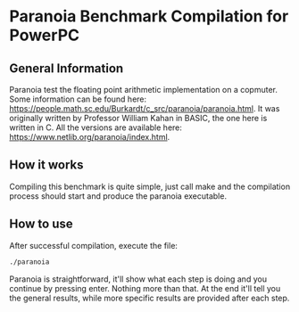 # Paranoia Benchmark Compilation for PowerPC

## General Information
Paranoia test the floating point arithmetic implementation on a copmuter. Some information can be found here: https://people.math.sc.edu/Burkardt/c_src/paranoia/paranoia.html. It was originally written by Professor William Kahan in BASIC, the one here is written in C. All the versions are available here: https://www.netlib.org/paranoia/index.html. 

## How it works
Compiling this benchmark is quite simple, just call make and the compilation process should start and produce the paranoia executable.

## How to use
After successful compilation, execute the file:

```bash
./paranoia
``` 

Paranoia is straightforward, it'll show what each step is doing and you continue by pressing enter. Nothing more than that. At the end it'll tell you the general results, while more specific results are provided after each step. 

